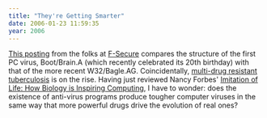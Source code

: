 ```yaml
---
title: "They're Getting Smarter"
date: 2006-01-23 11:59:35
year: 2006
---
```

<p><a href="http://www.f-secure.com/weblog/archives/archive-012006.html#00000784">This posting</a> from the folks at <a href="http://www.f-secure.com">F-Secure</a> compares the structure of the first PC virus, Boot/Brain.A (which recently celebrated its 20th birthday) with that of the more recent W32/Bagle.AG.  Coincidentally, <a href="http://www.phac-aspc.gc.ca/publicat/tbcan02/sr-tb2002_e.html">multi-drug resistant tuberculosis</a> is on the rise.  Having just reviewed Nancy Forbes' <a href="http://pyre.third-bit.com/blog/archives/000359.html">Imitation of Life: How Biology is Inspiring Computing</a>, I have to wonder: does the existence of anti-virus programs produce tougher computer viruses in the same way that more powerful drugs drive the evolution of real ones?</p>
